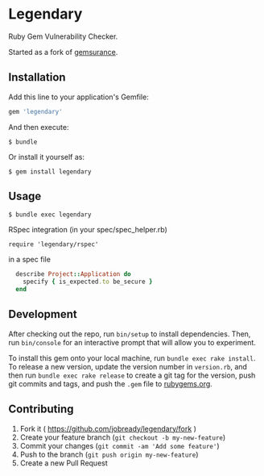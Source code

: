 # Legendary

Ruby Gem Vulnerability Checker.

Started as a fork of [gemsurance](github.com/appfolio/gemsurance).

## Installation

Add this line to your application's Gemfile:

```ruby
gem 'legendary'
```

And then execute:

    $ bundle

Or install it yourself as:

    $ gem install legendary

## Usage

    $ bundle exec legendary

RSpec integration (in your spec/spec_helper.rb)

    require 'legendary/rspec'

in a spec file

```ruby
  describe Project::Application do
    specify { is_expected.to be_secure }
  end
```

## Development

After checking out the repo, run `bin/setup` to install dependencies. Then, run `bin/console` for an interactive prompt that will allow you to experiment.

To install this gem onto your local machine, run `bundle exec rake install`. To release a new version, update the version number in `version.rb`, and then run `bundle exec rake release` to create a git tag for the version, push git commits and tags, and push the `.gem` file to [rubygems.org](https://rubygems.org).

## Contributing

1. Fork it ( https://github.com/jobready/legendary/fork )
2. Create your feature branch (`git checkout -b my-new-feature`)
3. Commit your changes (`git commit -am 'Add some feature'`)
4. Push to the branch (`git push origin my-new-feature`)
5. Create a new Pull Request
